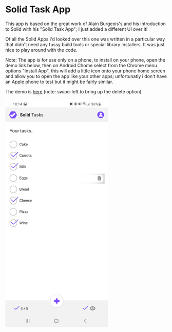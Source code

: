# Solid Task App

This app is based on the great work of Alain Burgeois's and his introduction to Solid with his "Solid Task App";  I just added a different UI over it!

Of all the Solid Apps i'd looked over this one was written in a particular way that didn't need any fussy build tools or special library installers. It was just nice to play around with the code.

Note: The app is for use only on a phone, to install on your phone,  open the demo link below,  then on Android Chome select from the Chrome menu options "Install App",  this will add a little icon onto your phone home screen and allow you to open the app like your other apps;  unfortunatly i don't have an Apple phone to test but it might be fairly similar.

The demo is [here](https://julian-cole.github.io/solid-task-app/)  (note: swipe-left to bring up the delete option)


<img src="Screenshot_20220503-101407_Chrome.jpg" alt="Solid Task App" width="320"/>
